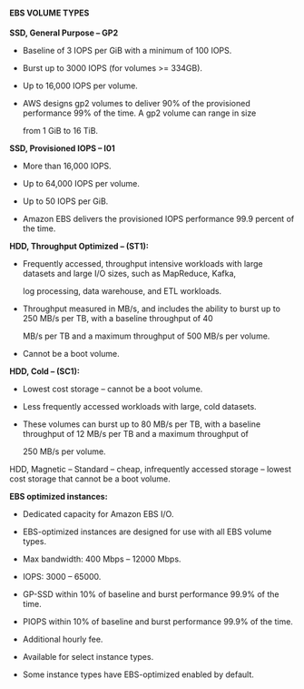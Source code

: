 #### EBS VOLUME TYPES


**SSD, General Purpose – GP2**


- Baseline of 3 IOPS per GiB with a minimum of 100 IOPS.

- Burst up to 3000 IOPS (for volumes >= 334GB).

- Up to 16,000 IOPS per volume.

- AWS designs gp2 volumes to deliver 90% of the provisioned performance 99% of the time. A gp2 volume can range in size

  from 1 GiB to 16 TiB.


**SSD, Provisioned IOPS – I01**


- More than 16,000 IOPS.

- Up to 64,000 IOPS per volume.

- Up to 50 IOPS per GiB.

- Amazon EBS delivers the provisioned IOPS performance 99.9 percent of the time.


**HDD, Throughput Optimized – (ST1):**


- Frequently accessed, throughput intensive workloads with large datasets and large I/O sizes, such as MapReduce, Kafka,

  log processing, data warehouse, and ETL workloads.

- Throughput measured in MB/s, and includes the ability to burst up to 250 MB/s per TB, with a baseline throughput of 40

  MB/s per TB and a maximum throughput of 500 MB/s per volume.

- Cannot be a boot volume.


**HDD, Cold – (SC1):**


- Lowest cost storage – cannot be a boot volume.

- Less frequently accessed workloads with large, cold datasets.

- These volumes can burst up to 80 MB/s per TB, with a baseline throughput of 12 MB/s per TB and a maximum throughput of

  250 MB/s per volume.


HDD, Magnetic – Standard – cheap, infrequently accessed storage – lowest cost storage that cannot be a boot volume.


**EBS optimized instances:**


- Dedicated capacity for Amazon EBS I/O.

- EBS-optimized instances are designed for use with all EBS volume types.

- Max bandwidth: 400 Mbps – 12000 Mbps.

- IOPS: 3000 – 65000.

- GP-SSD within 10% of baseline and burst performance 99.9% of the time.

- PIOPS within 10% of baseline and burst performance 99.9% of the time.

- Additional hourly fee.

- Available for select instance types.

- Some instance types have EBS-optimized enabled by default.

